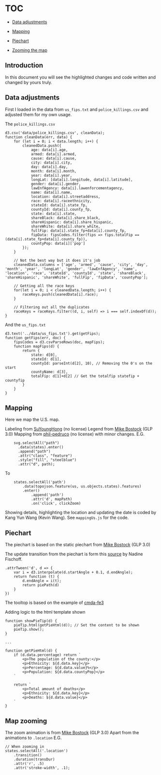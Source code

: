 # TOC
- [Data adjustments](#data-adjustments)

- [Mapping](#mapping)
- [Piechart](#piechart)
- [Zooming the map](#map-zooming)

## Introduction
In this document you will see the highlighted changes and code written and changed by yours truly.

## Data adjustments
First I loaded in the data from `us_fips.txt` and `police_killings.csv` and adjusted them for my own usage.

The `police_killings.csv`
```
d3.csv('data/police_killings.csv', cleanData);
function cleanData(err, data) {
	for (let i = 0; i < data.length; i++) {
		cleanedData.push({
			age: data[i].age,
			armed: data[i].armed,
			cause: data[i].cause,
			city: data[i].city,
			day: data[i].day,
			month: data[i].month,
			year: data[i].year,
			longLat: [data[i].longitude, data[i].latitude],
			gender: data[i].gender,
			lawEnfAgency: data[i].lawenforcementagency,
			name: data[i].name,
			location: data[i].streetaddress,
			race: data[i].raceethnicity,
			stateId: data[i].state_fp,
			countyId: data[i].county_fp,
			state: data[i].state,
			shareBlack: data[i].share_black,
			shareHispanic: data[i].share_hispanic,
			shareWhite: data[i].share_white,
			fullFip: data[i].state_fp+data[i].county_fp,
			fipData: fipsCodes.filter(fips => fips.totalFip == (data[i].state_fp+data[i].county_fp)),
			countyPop: data[i]['pop']
		});
	}

	// Not the best way but it does it's job
	cleanedData.columns = ['age', 'armed', 'cause', 'city', 'day', 'month', 'year', 'longLat', 'gender', 'lawEnfAgency', 'name', 'location', 'race', 'stateId', 'countyId', 'state', 'shareBlack', 'shareHispanic', 'shareWhite', 'fullFip', 'fipData', 'countyPop'];

	// Getting all the race keys
	for(let i = 0; i < cleanedData.length; i++) {
		raceKeys.push(cleanedData[i].race);
	}

	// Filtering out all the duplicates
	raceKeys = raceKeys.filter((d, i, self) => i === self.indexOf(d));
}
```

And the `us_fips.txt`
```
d3.text('../data/us_fips.txt').get(getFips);
function getFips(err, doc) {
	fipsCodes = d3.csvParseRows(doc, mapFips);
	function mapFips(d) {
		return {
			state: d[0],
			stateId: d[1],
			countyId: parseInt(d[2], 10), // Removing the 0's on the start
			countyName: d[3],
			totalFip: d[1]+d[2] // Get the totalfip statefip + countyfip
		}
	}
}
```

## Mapping
Here we map the U.S. map.

Labeling from [SuYoungHong][labelSource] (no license)
Legend from [Mike Bostock][legendsource] (GLP 3.0)
Mapping from [phil-pedruco][mappingSource] (no license) with minor changes. E.G.
```
	svg.selectAll("path")
      .data(states).enter()
      .append("path")
      .attr("class", "feature")
      .style("fill", "steelblue")
      .attr("d", path);
```
To
```
	states.selectAll('path')
		.data(topojson.feature(us, us.objects.states).features)
		.enter()
			.append('path')
			.attr('d', mapPath)
			.on('click', clickZoom)
```

Showing details, highlighting the location and updating the date is coded by Kang Yun Wang (Kevin Wang). See `mappingUs.js` for the code.

## Piechart
The piechart is based on the static piechart from [Mike Bostock][pieSource] (GLP 3.0)

The update transition from the piechart is form this [source][tweenSource] by Nadine Fischoff.
```
.attrTween('d', d => {
	var i = d3.interpolate(d.startAngle + 0.1, d.endAngle);
	return function (t) {
		d.endAngle = i(t);
		return piePath(d)
	}
})
```

The tooltop is based on the example of [cmda-fe3][tooltipSource]

Adding logic to the html template shown
```
function showPieTip(d) {
	pieTip.html(getPieHtml(d)); // Set the content to be shown
	pieTip.show();
}

...

function getPieHtml(d) {
	if (d.data.percentage) return `
		<p>The population of the county:</p>
		<p>Ethnicity: ${d.data.key}</p>
		<p>Percentage: ${d.data.value}%</p>
		<p>Population: ${d.data.countyPop}</p>
	`

	return `
		<p>Total amount of deaths</p>
		<p>Ethnicity: ${d.data.key}</p>
		<p>Deaths: ${d.data.value}</p>		
	`
}
```

## Map zooming
The zoom animation is from [Mike Bostock][mapAniLink] (GLP 3.0)
Apart from the animations to `.location` E.G.
```
// When zooming in
states.selectAll('.location')
	.transition()
	.duration(transDur)
	.attr('r', .5)
	.attr('stroke-width', .1);
```




[mappingSource]: http://bl.ocks.org/phil-pedruco/7745589
[labelSource]: https://bl.ocks.org/SuYoungHong/f4a4d387ead290850e58bf92a6c4dbb6
[legendsource]: https://bl.ocks.org/mbostock/3887051
[pieSource]: https://bl.ocks.org/mbostock/3887235
[tweenSource]: https://bl.ocks.org/mbostock/3887235
[tooltipSource]: https://github.com/cmda-fe3/course-17-18/tree/master/site/class-4/tip
[mapAniLink]: https://bl.ocks.org/mbostock/4699541